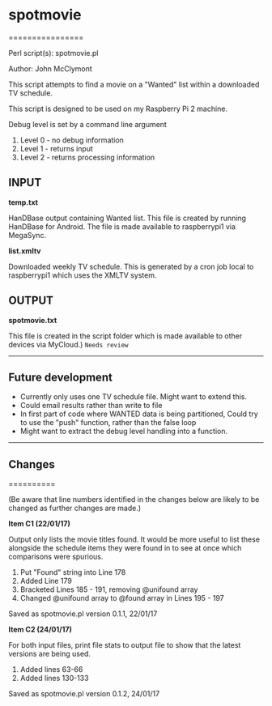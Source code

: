 # spotmovie
================


Perl script(s): spotmovie.pl

Author: John McClymont

This script attempts to find a movie on a "Wanted" list within a downloaded TV schedule.

This script is designed to be used on my Raspberry Pi 2 machine.

Debug level is set by a command line argument
1. Level 0 - no debug information
2. Level 1 - returns input
3. Level 2 - returns processing information


## INPUT

**temp.txt**

HanDBase output containing Wanted list. This file is created by running HanDBase for Android. The file is made available to raspberrypi1 via MegaSync.

**list.xmltv**

Downloaded weekly TV schedule. This is generated by a cron job local to raspberrypi1 which uses the XMLTV system.


## OUTPUT

**spotmovie.txt**

This file is created in the script folder which is made available to other devices via MyCloud.) `Needs review`

---

## Future development

* Currently only uses one TV schedule file. Might want to extend this.
* Could email results rather than write to file
* In first part of code where WANTED data is being partitioned, Could try to use the "push" function, rather than the false loop
* Might want to extract the debug level handling into a function.

---

## Changes
==========

(Be aware that line numbers identified in the changes below are likely to be changed as further changes are made.)


**Item C1 (22/01/17)**

Output only lists the movie titles found. It would be more useful to list
these alongside the schedule items they were found in to see at once which
comparisons were spurious.

1. Put "Found" string into Line 178
2. Added Line 179
3. Bracketed Lines 185 - 191, removing @unifound array
4. Changed @unifound array to @found array in Lines 195 - 197

Saved as spotmovie.pl version 0.1.1, 22/01/17

**Item C2 (24/01/17)**

For both input files, print file stats to output file to show that the latest versions are being used.

1. Added lines 63-66
2. Added lines 130-133

Saved as spotmovie.pl version 0.1.2, 24/01/17

